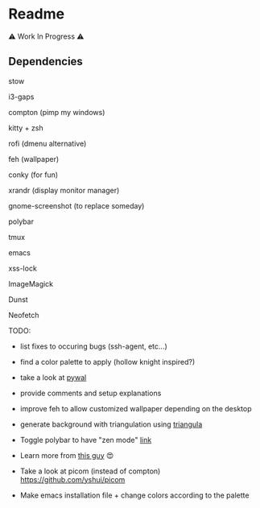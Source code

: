 # Readme 

⚠️ Work In Progress ⚠️

## Dependencies

stow 

i3-gaps

compton (pimp my windows)

kitty + zsh

rofi (dmenu alternative)

feh (wallpaper)

conky (for fun)

xrandr (display monitor manager)

gnome-screenshot (to replace someday)

polybar

tmux

emacs 

xss-lock

ImageMagick

Dunst

Neofetch

TODO:

- list fixes to occuring bugs (ssh-agent, etc...)

- find a color palette to apply (hollow knight inspired?)

- take a look at [pywal](https://github.com/dylanaraps/pywal/wiki/Getting-Started) 

- provide comments and setup explanations

- improve feh to allow customized wallpaper depending on the desktop 

- generate background with triangulation using [triangula](https://github.com/RH12503/triangula)

- Toggle polybar to have "zen mode" [link](https://parasurv.neocities.org/hide-bar-i3wm.html)

- Learn more from [this guy](https://github.com/Rashad-707/wall-tile) 😍

- Take a look at picom (instead of compton) https://github.com/yshui/picom

- Make emacs installation file + change colors according to the palette
